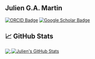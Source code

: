 ## Julien G.A. Martin

[![ORCID Badge](https://img.shields.io/badge/ORCID-iD-green)](https://orcid.org/my-orcid?orcid=0000-0001-7726-6809)
[![Google Scholar Badge](https://img.shields.io/badge/Google-Scholar-blue)](https://scholar.google.ca/citations?user=w6axPGHSSWsC&hl=en)

## &#x1f4c8; GitHub Stats
<a href="https://github.com/juliengamartin/juliengamartin">
  <img align="center" src="https://github-readme-stats.vercel.app/api/top-langs/?username=juliengamartin&hide=java,html,go, javascript,css&&layout=compact&title_color=ffffff&text_color=c9cacc&icon_color=2bbc8a&bg_color=1d1f21" />

<a href="https://github.com/juliengamartin/juliengamartin">
  <img align="center" src="https://github-readme-stats.vercel.app/api?username=juliengamartin&show_icons=true&line_height=27&count_private=true&title_color=ffffff&text_color=c9cacc&icon_color=2bbc8a&bg_color=1d1f21" alt="Julien's GitHub Stats" />
</a>

<!--
**juliengamartin/juliengamartin** is a ✨ _special_ ✨ repository because its `README.md` (this file) appears on your GitHub profile.

Here are some ideas to get you started:

- 🔭 I’m currently working on ...
- 🌱 I’m currently learning ...
- 👯 I’m looking to collaborate on ...
- 🤔 I’m looking for help with ...
- 💬 Ask me about ...
- 📫 How to reach me: ...
- 😄 Pronouns: ...
- ⚡ Fun fact: ...
-->
